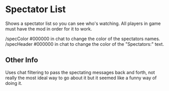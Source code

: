 
# Spectator List

Shows a spectator list so you can see who's watching. All players in game must have the mod in order for it to work.

/specColor #000000 in chat to change the color of the spectators names.<br />
/specHeader #000000 in chat to change the color of the "Spectators:" text.

## Other Info

Uses chat filtering to pass the spectating messages back and forth, not really the most ideal way to go about it but it seemed like a funny way of doing it.
